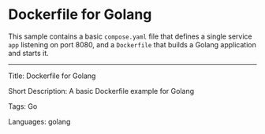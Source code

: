 # Dockerfile for Golang

This sample contains a basic `compose.yaml` file that defines a single service `app` listening on port 8080, and a `Dockerfile` that builds a Golang application and starts it.


---

Title: Dockerfile for Golang

Short Description: A basic Dockerfile example for Golang

Tags: Go

Languages: golang
